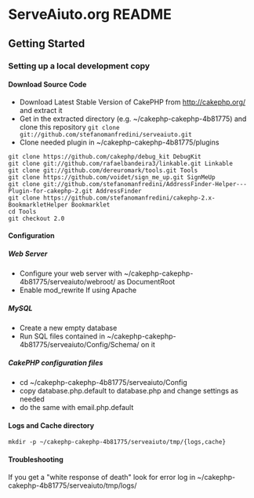 ServeAiuto.org README
=====================
Getting Started
---------------
### Setting up a local development copy
#### Download Source Code
+ Download Latest Stable Version of CakePHP from http://cakephp.org/ and extract it
+ Get in the extracted directory (e.g. ~/cakephp-cakephp-4b81775) and clone this repository
  ``git clone git://github.com/stefanomanfredini/serveaiuto.git``
+ Clone needed plugin in ~/cakephp-cakephp-4b81775/plugins
```
git clone https://github.com/cakephp/debug_kit DebugKit
git clone git://github.com/rafaelbandeira3/linkable.git Linkable
git clone git://github.com/dereuromark/tools.git Tools
git clone https://github.com/voidet/sign_me_up.git SignMeUp
git clone git://github.com/stefanomanfredini/AddressFinder-Helper---Plugin-for-cakephp-2.git AddressFinder
git clone https://github.com/stefanomanfredini/cakephp-2.x-BookmarkletHelper Bookmarklet
cd Tools
git checkout 2.0
```

#### Configuration
##### Web Server
+ Configure your web server with ~/cakephp-cakephp-4b81775/serveaiuto/webroot/ as DocumentRoot
+ Enable mod\_rewrite If using Apache

##### MySQL
+ Create a new empty database
+ Run SQL files contained in ~/cakephp-cakephp-4b81775/serveaiuto/Config/Schema/ on it

##### CakePHP configuration files
+ cd ~/cakephp-cakephp-4b81775/serveaiuto/Config
+ copy database.php.default to database.php and change settings as needed
+ do the same with email.php.default

#### Logs and Cache directory
``mkdir -p ~/cakephp-cakephp-4b81775/serveaiuto/tmp/{logs,cache}``

#### Troubleshooting
If you get a "white response of death" look for error log in ~/cakephp-cakephp-4b81775/serveaiuto/tmp/logs/

